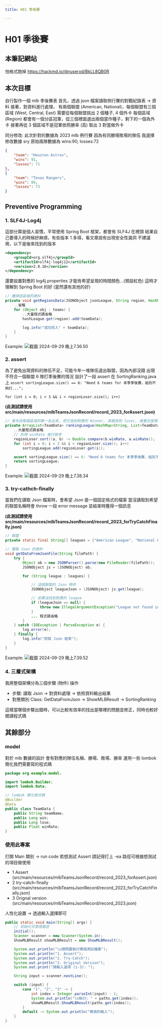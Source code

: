 ```yaml
---
title: H01 季後賽

---
```


# H01 季後賽

## 本筆記網站
怕格式跑掉
https://hackmd.io/@ruserxd/BkLL8QB0R

## 本次目標
自行製作一個 mlb 季後賽表
首先，透過 json 檔案讀取例行賽的對戰紀錄表 -> 資料
接著，對資料進行處理，
有兩個聯盟 (American, National)，每個聯盟有三個區域 (West, Central, East)
需要從每個聯盟挑出 2 個種子, 4 個外卡
每個區域 (Region) 都會有一個分區冠軍，從三個裡面選出兩個當作種子，剩下的一個為外卡
接著再從 3 個區域不是冠軍依照勝率 (高) 取出 3 對當做外卡

同分修改:
此次針對的數據為 2023 mlb 例行賽
因為有同勝場敗場的隊伍
我選擇修改數據 sry
原始兩隊數據為 wins:90, losses:72
```json
{
    "team": "Houston Astros",
    "wins": 91,
    "losses": 71
},
{
    "team": "Texas Rangers",
    "wins": 89,
    "losses": 73
}
```
## Preventive Programming

### 1. SLF4J-Log4j
這部分算是個人習慣，平常使用 Spring Boot 框架，都會有 SLF4J 在裡頭
結果自己要導入的時候好麻煩，有些版本 1.多得，看文章說有出現安全性漏洞
不建議用，以下是後來找到的版本
```xml
<dependency>
    <groupId>org.slf4j</groupId>
    <artifactId>slf4j-log4j12</artifactId>
    <version>2.0.16</version>
</dependency>
```
還要設置對應的 log4j.properties 才能有希望呈現的時間顏色...(預設紅色)
這時才理解到 Spring Boot 的好 (當然還有其他的好)

```java
// 獲得該區域的資料
private void getRegionsData(JSONObject jsonLeague, String region, HashMap<String, List<TeamData>> hashLeague) {
    ..省略
    for (Object obj : teams) {
        ..大量程式碼省略
        hashLeague.get(region).add(teamData);

        log.info("成功存入" + teamData);
    }        
}
```

Example:
![截圖 2024-09-29 晚上7.36.50](https://hackmd.io/_uploads/SyGl3hI00.png)

### 2. assert
為了避免出現資料的隊伍不足，可能今年一堆隊伍退出聯盟，因為內部沒錢
出現不符合一個聯盟 6 隊打季後賽的情況
設計了一段 assert 在 SortingRanking.java 上
`assert sortingLeague.size() == 6: "Need 6 teams for 本季季後賽，組別不夠打...";`

`for (int i = 0; i < 3 && i < regionLoser.size(); i++)`

**(此測試請使用src/main/resources/mlbTeamsJsonRecord/record_2023_forAssert.json)**

```java
// 會先找每個區域的第一名出來, 把它放到對應的 Winner, 其餘放到 loser, 接著在按規則做排序
private ArrayList<TeamData> rankingLeague(HashMap<String, List<TeamData>> hashLeague) {
    ..大量程式碼省略
    // 利用 winRate 進行排序
    regionLoser.sort((a, b) -> Double.compare(b.winRate, a.winRate));
    for (int i = 0; i < 3 && i < regionLoser.size(); i++)
        sortingLeague.add(regionLoser.get(i));

    assert sortingLeague.size() == 6: "Need 6 teams for 本季季後賽，組別不夠打...";
    return sortingLeague;
}
```

Example:
![截圖 2024-09-29 晚上7.38.34](https://hackmd.io/_uploads/r1JUnnIRC.png)

### 3. try-cathch-finally
當我們在讀取 Json 檔案時，會希望 Json 是一個固定格式的檔案
當沒讀取到希望的聯盟名稱時會 throw 一段 error message
並結束時獲得一個訊息

**(此測試請使用src/main/resources/mlbTeamsJsonRecord/record_2023_forTryCatchFinally.json)**
```java
// 聯盟
private static final String[] leagues = {"American League", "National League"};

// 獲取 Json 的資料
void getDataFromJsonFile(String filePath) {
    try {
        Object ob = new JSONParser().parse(new FileReader(filePath));
        JSONObject js = (JSONObject) ob;

        for (String league : leagues) {

            // 這個聯盟的 Json 物件
            JSONObject leagueJson = (JSONObject) js.get(league);

            // 如果沒找到對應的 league
            if (leagueJson == null) {
                throw new IllegalArgumentException("League not found in JSON: " + league);
            }
            ... 程式碼省略
        }
    } catch (IOException | ParseException e) {
        log.error(e);
    } finally {
        log.info("抓取 Json 結束");
    }
}
```

Example:
![截圖 2024-09-29 晚上7.39.52](https://hackmd.io/_uploads/rkzs22IAA.png)


### 4. 三層式架構
我將整個架構分為三個步驟 (物件) 操作
- 步驟:
    讀取 Json -> 對資料處理 -> 依照資料輸出結果
- 對應類別 Class:
    GetDataFromJson -> ShowMLBResult -> SortingRanking
    
這樣當哪個步驟出錯時，可以比較有效率的找出是哪裡的問題並修正，同時也較好閱讀程式碼

## 其餘部分

### model
對於 mlb 數據的設計
會有對應的隊伍名稱、勝場、敗場、勝率
運用一些 lombok 簡化我們需要寫的程式碼

```java
package org.example.model;

import lombok.Builder;
import lombok.Data;

// lombok 簡化程式碼
@Builder
@Data
public class TeamData {
    public String teamName;
    public Long win;
    public Long lose;
    public Float winRate;
}
```

### 使用此專案
打開 Main 類別 -> run code
若想測試 Assert 請記得打上 -ea
路徑可根據想測試的項目做使用
- 1 Assert 
  (src/main/resources/mlbTeamsJsonRecord/record_2023_forAssert.json)
- 2 try-catch-finally 
  (src/main/resources/mlbTeamsJsonRecord/record_2023_forTryCatchFinally.json)
- 3 Orignal version 
  (src/main/resources/mlbTeamsJsonRecord/record_2023.json)
  
人性化設置 -> 透過輸入選擇即可
```java
public static void main(String[] args) {
    // 初始化可使用路徑
    initial();
    Scanner scanner = new Scanner(System.in);
    ShowMLBResult showMLBResult = new ShowMLBResult();

    System.out.println("\n請問要執行哪個測試檔案");
    System.out.println("1. Assert");
    System.out.println("2. Try-Catch");
    System.out.println("3. Original Version");
    System.out.print("請輸入選項 (1-3): ");

    String input = scanner.nextLine();

    switch (input) {
        case "1", "2", "3" -> {
            int index = Integer.parseInt(input) - 1;
            System.out.println("\n執行: " + paths.get(index));
            showMLBResult.ShowMLBResult(paths.get(index));
        }
        default -> System.out.println("無效的輸入");
    }
}
```

